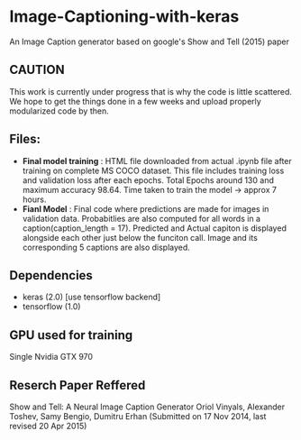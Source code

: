 # Image-Captioning-with-keras
An Image Caption generator based on google's Show and Tell (2015) paper

## CAUTION
This work is currently under progress that is why the code is little scattered. We hope to get the things done in a few weeks and upload
properly modularized code by then.

## Files:
- **Final model training** : HTML file downloaded from actual .ipynb file after training on complete MS COCO dataset. This file includes training loss and validation loss after each epochs. Total Epochs around 130 and maximum accuracy 98.64. Time taken to train the model -> approx 7 hours.
- **Fianl Model** : Final code where predictions are made for images in validation data. Probabitlies are also computed for all words in a caption(caption_length = 17). Predicted and Actual capiton is displayed alongside each other just below the funciton call. Image and its corresponding 5 captions are also displayed.

## Dependencies

- keras (2.0) [use tensorflow backend]
- tensorflow (1.0)

## GPU used for training

Single Nvidia GTX 970

## Reserch Paper Reffered

Show and Tell: A Neural Image Caption Generator
Oriol Vinyals, Alexander Toshev, Samy Bengio, Dumitru Erhan
(Submitted on 17 Nov 2014, last revised 20 Apr 2015)
